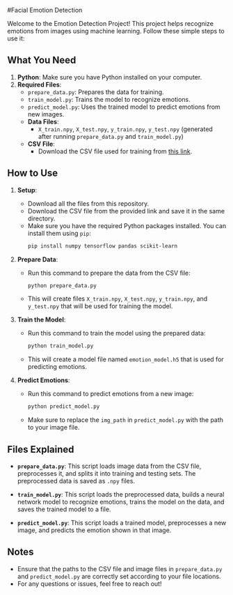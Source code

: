 #Facial Emotion Detection 

Welcome to the Emotion Detection Project! This project helps recognize emotions from images using machine learning. Follow these simple steps to use it:

## What You Need

1. **Python**: Make sure you have Python installed on your computer.
2. **Required Files**:
   - `prepare_data.py`: Prepares the data for training.
   - `train_model.py`: Trains the model to recognize emotions.
   - `predict_model.py`: Uses the trained model to predict emotions from new images.
   - **Data Files**: 
     - `X_train.npy`, `X_test.npy`, `y_train.npy`, `y_test.npy` (generated after running `prepare_data.py` and `train_model.py`)
   - **CSV File**:
     - Download the CSV file used for training from [this link](https://www.kaggle.com/datasets/deadskull7/fer2013). 

## How to Use

1. **Setup**:
   - Download all the files from this repository.
   - Download the CSV file from the provided link and save it in the same directory.
   - Make sure you have the required Python packages installed. You can install them using `pip`:
     ```bash
     pip install numpy tensorflow pandas scikit-learn
     ```

2. **Prepare Data**:
   - Run this command to prepare the data from the CSV file:
     ```bash
     python prepare_data.py
     ```
   - This will create files `X_train.npy`, `X_test.npy`, `y_train.npy`, and `y_test.npy` that will be used for training the model.

3. **Train the Model**:
   - Run this command to train the model using the prepared data:
     ```bash
     python train_model.py
     ```
   - This will create a model file named `emotion_model.h5` that is used for predicting emotions.

4. **Predict Emotions**:
   - Run this command to predict emotions from a new image:
     ```bash
     python predict_model.py
     ```
   - Make sure to replace the `img_path` in `predict_model.py` with the path to your image file.

## Files Explained

- **`prepare_data.py`**: This script loads image data from the CSV file, preprocesses it, and splits it into training and testing sets. The preprocessed data is saved as `.npy` files.

- **`train_model.py`**: This script loads the preprocessed data, builds a neural network model to recognize emotions, trains the model on the data, and saves the trained model to a file.

- **`predict_model.py`**: This script loads a trained model, preprocesses a new image, and predicts the emotion shown in that image.

## Notes

- Ensure that the paths to the CSV file and image files in `prepare_data.py` and `predict_model.py` are correctly set according to your file locations.
- For any questions or issues, feel free to reach out!

